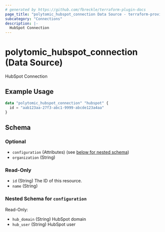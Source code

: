 ```yaml
---
# generated by https://github.com/fbreckle/terraform-plugin-docs
page_title: "polytomic_hubspot_connection Data Source - terraform-provider-polytomic"
subcategory: "Connections"
description: |-
  HubSpot Connection
---
```


# polytomic_hubspot_connection (Data Source)

HubSpot Connection

## Example Usage

```terraform
data "polytomic_hubspot_connection" "hubspot" {
  id = "aab123aa-27f3-abc1-9999-abcde123a4aa"
}
```

<!-- schema generated by tfplugindocs -->
## Schema

### Optional

- `configuration` (Attributes) (see [below for nested schema](#nestedatt--configuration))
- `organization` (String)

### Read-Only

- `id` (String) The ID of this resource.
- `name` (String)

<a id="nestedatt--configuration"></a>
### Nested Schema for `configuration`

Read-Only:

- `hub_domain` (String) HubSpot domain
- `hub_user` (String) HubSpot user


